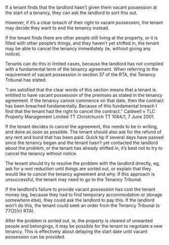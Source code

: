 If a tenant finds that the landlord hasn’t given them vacant possession at the start of a tenancy, they can ask the landlord to sort this out.

However, if it’s a clear breach of their right to vacant possession, the tenant may decide they want to end the tenancy instead.

If the tenant finds there are other people still living at the property, or it is filled with other people’s things, and they haven’t yet shifted in, the tenant may be able to cancel the tenancy immediately (ie, without giving any notice).

Tenants can do this in limited cases, because the landlord has not complied with a fundamental term of the tenancy agreement. When referring to the requirement of vacant possession in section 37 of the RTA, the Tenancy Tribunal has stated:

“I am satisfied that the clear words of this section means that a tenant is entitled to have vacant possession of the premises as stated in the tenancy agreement. If the tenancy cannot commence on that date, then the contract has been breached fundamentally. Because of this fundamental breach I find that the tenant had the right to cancel the contract.” Caldwell v TLC Property Management Limited TT Christchurch TT 1084/1, 7 June 2001.

If the tenant decides to cancel the agreement, this needs to be in writing, and done as soon as possible. The tenant should also ask for the refund of any rent and bond that has been paid.
Quick tip
If several days have passed since the tenancy began and the tenant hasn’t yet contacted the landlord about the problem, or the tenant has already shifted in, it’s best not to try to cancel the tenancy without notice.
 
The tenant should try to resolve the problem with the landlord directly, eg, ask for a rent reduction until things are sorted out, or explain that they would like to cancel the tenancy agreement and why. If this approach is unsuccessful, the tenant may need to go to the Tenancy Tribunal.

If the landlord’s failure to provide vacant possession has cost the tenant money (eg, because they had to find temporary accommodation or storage somewhere else), they could ask the landlord to pay this. If the landlord won’t do this, the tenant could seek an order from the Tenancy Tribunal (s 77(2)(n) RTA).

After the problem is sorted out, ie, the property is cleared of unwanted people and belongings, it may be possible for the tenant to negotiate a new tenancy. This is effectively about delaying the start date until vacant possession can be provided.